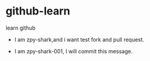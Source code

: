 # github-learn
learn github

- I am zpy-shark,and i want test fork and pull request.

- I am zpy-shark-001, I will commit this message.
